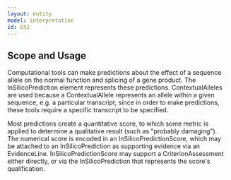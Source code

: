 ```yaml
---
layout: entity
model: interpretation
id: E52
---
```


Scope and Usage
----------------

Computational tools can make predictions about the effect of a sequence allele on the normal function and splicing of a gene product.  The InSilicoPrediction element represents these predictions.  ContextualAlleles are used because a ContextualAllele represents an allele within a given sequence, e.g. a particular transcript, since in order to make predictions, these tools require a specific transcript to be specified.

Most predictions create a quantitative score, to which some metric is applied to determine a qualitative result (such as "probably damaging").   The numerical score is encoded in an InSilicoPredictionScore, which may be attached to an InSilicoPrediction as supporting evidence via an EvidenceLine.  InSilicoPredictionScore may support a CriterionAssessment either directly, or via the InSilicoPrediction that represents the score's qualification.
